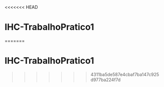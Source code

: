 <<<<<<< HEAD
# IHC-TrabalhoPratico1
=======
# IHC-TrabalhoPratico1
>>>>>>> 4311ba5de587e4cbaf7ba147c925d977ba224f7d
